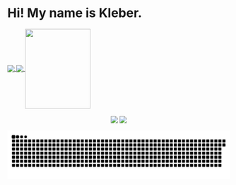 <h1> Hi! My name is Kleber. </h1>

<div>
  <a href="https://github.com/KleberLuccas">
  <img height="180em"   align="center" src="https://github-readme-stats.vercel.app/api?username=KleberLuccas&show_icons=true&theme=jolly&include_all_commits=true&count_private=true"/>
  <img height="180em"  align="center" src="https://github-readme-stats.vercel.app/api/top-langs/?username=KleberLuccas&&layout=compact&hide=shell&theme=jolly"/>

  <img align="center" width="148" height="180" src="https://media1.tenor.com/images/68e8337fb4eb7e40645d832c64762a8b/tenor.gif?itemid=19443613">
</div>
 <br>
<div  align="center"> 
  <a href="https://www.instagram.com/KleberLuccaz/" target="_blank"><img src="https://img.shields.io/badge/-Instagram-%23E4405F?style=for-the-badge&logo=instagram&logoColor=white" target="_blank"></a>
  <a href="https://www.linkedin.com/in/kl%C3%A9ber-luccas-7b47ba1b4/" target="_blank"><img src="https://img.shields.io/badge/-LinkedIn-%230077B5?style=for-the-badge&logo=linkedin&logoColor=white" target="_blank"></a> 
 
  ![Snake animation](https://github.com/KleberLuccas/KleberLuccas/blob/output/github-contribution-grid-snake.svg)
 
</div>
 
